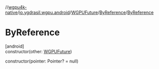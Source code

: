 //[wgpu4k-native](../../../../index.md)/[io.ygdrasil.wgpu.android](../../index.md)/[WGPUFuture](../index.md)/[ByReference](index.md)/[ByReference](-by-reference.md)

# ByReference

[android]\
constructor(other: [WGPUFuture](../index.md))

constructor(pointer: Pointer? = null)